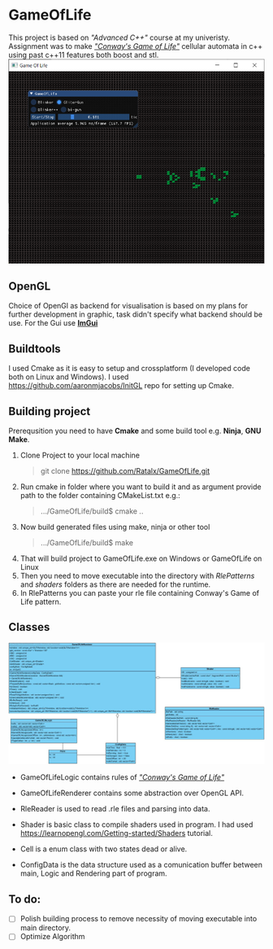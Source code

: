 # GameOfLife
This project is based on *"Advanced C++"* course at my univeristy. Assignment was to make *["Conway's Game of Life"](https://en.wikipedia.org/wiki/Conway%27s_Game_of_Life)* cellular automata in c++ using past c++11 features both boost and stl.
![GameOfLifePreview](./GameOfLifePreview.PNG "[Game Of Life Preview")

## OpenGL
Choice of OpenGl as backend for visualisation is based on my plans for further development in graphic, task didn't specify what backend should be use.
For the Gui use **[ImGui](https://github.com/ocornut/imgui)**

## Buildtools
I used Cmake as it is easy to setup and crossplatform (I developed code both on Linux and Windows).
I used https://github.com/aaronmjacobs/InitGL repo for setting up Cmake.

## Building project
Prerequsition you need to have **Cmake** and some build tool e.g. **Ninja**, **GNU Make**.
1. Clone Project to your local machine
    > git clone https://github.com/Ratalx/GameOfLife.git
2. Run cmake in folder where you want to build it and as argument provide path to the folder containing CMakeList.txt e.g.:
    > .../GameOfLife/build$ cmake ..
3. Now build generated files using make, ninja or other tool
    > .../GameOfLife/build$ make
4. That will build project to GameOfLife.exe on Windows or GameOfLife on Linux
5. Then you need to move executable into the directory with *RlePatterns* and *shaders* folders as there are needed for the runtime.
6. In RlePatterns you can paste your rle file containing Conway's Game of Life pattern.

## Classes
![Class Diagram](./GameOfLife_Diag.jpg "Class Diagram")
* GameOfLifeLogic contains rules of *["Conway's Game of Life"](https://en.wikipedia.org/wiki/Conway%27s_Game_of_Life)* 

* GameOfLifeRenderer contains some abstraction over OpenGL API.

* RleReader is used to read .rle files and parsing into data.

* Shader is basic class to compile shaders used in program. I had used https://learnopengl.com/Getting-started/Shaders tutorial.

* Cell is a enum class with two states dead or alive.

* ConfigData is the data structure used as a comunication buffer between main, Logic and Rendering part of program.

## To do:
- [ ] Polish building process to remove necessity of moving executable into main directory.
- [ ] Optimize Algorithm 
